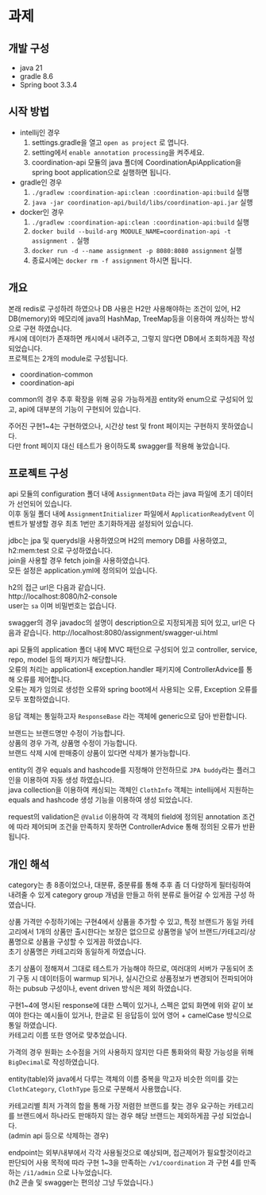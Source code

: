 # 과제

## 개발 구성
* java 21
* gradle 8.6
* Spring boot 3.3.4

## 시작 방법
* intellij인 경우
  1. settings.gradle을 열고 `open as project` 로 엽니다.
  2. setting에서 `enable annotation processing`을 켜주세요.
  3. coordination-api 모듈의 java 폴더에 CoordinationApiApplication을 spring boot application으로 실행하면 됩니다. 
* gradle인 경우
  1. `./gradlew :coordination-api:clean :coordination-api:build` 실행
  2. `java -jar coordination-api/build/libs/coordination-api.jar` 실행
* docker인 경우
  1. `./gradlew :coordination-api:clean :coordination-api:build` 실행
  2. `docker build --build-arg MODULE_NAME=coordination-api -t assignment .` 실행
  3. `docker run -d --name assignment -p 8080:8080 assignment` 실행
  4. 종료시에는 `docker rm -f assignment` 하시면 됩니다.
  
## 개요
본래 redis로 구성하려 하였으나 DB 사용은 H2만 사용해야하는 조건이 있어, H2 DB(memory)와 메모리에 java의 HashMap, TreeMap등을 이용하여 캐싱하는 방식으로 구현 하였습니다.  
캐시에 데이터가 존재하면 캐시에서 내려주고, 그렇지 않다면 DB에서 조회하게끔 작성되었습니다.  
프로젝트는 2개의 module로 구성됩니다.
* coordination-common
* coordination-api

common의 경우 추후 확장을 위해 공유 가능하게끔 entity와 enum으로 구성되어 있고, api에 대부분의 기능이 구현되어 있습니다.  

주어진 구현1~4는 구현하였으나, 시간상 test 및 front 페이지는 구현하지 못하였습니다.  
다만 front 페이지 대신 테스트가 용이하도록 swagger를 적용해 놓았습니다.  

## 프로젝트 구성
api 모듈의 configuration 폴더 내에 `AssignmentData` 라는 java 파일에 초기 데이터가 선언되어 있습니다.  
이후 동일 폴더 내에 `AssignmentInitializer` 파일에서 `ApplicationReadyEvent` 이벤트가 발생할 경우 최초 1번만 초기화하게끔 설정되어 있습니다.  

jdbc는 jpa 및 querydsl을 사용하였으며 H2의 memory DB를 사용하였고, h2:mem:test 으로 구성하였습니다.  
join을 사용할 경우 fetch join을 사용하였습니다.  
모든 설정은 application.yml에 정의되어 있습니다.  

h2의 접근 url은 다음과 같습니다.  
http://localhost:8080/h2-console  
user는 `sa` 이며 비밀번호는 없습니다.  

swagger의 경우 javadoc의 설명이 description으로 지정되게끔 되어 있고, url은 다음과 같습니다.
http://localhost:8080/assignment/swagger-ui.html  

api 모듈의 application 폴더 내에 MVC 패턴으로 구성되어 있고 controller, service, repo, model 등의 패키지가 해당합니다.  
오류의 처리는 application내 exception.handler 패키지에 ControllerAdvice를 통해 오류를 제어합니다.  
오류는 제가 임의로 생성한 오류와 spring boot에서 사용되는 오류, Exception 오류를 모두 포함하였습니다.  

응답 객체는 통일하고자 `ResponseBase` 라는 객체에 generic으로 담아 반환합니다.

브랜드는 브랜드명만 수정이 가능합니다.  
상품의 경우 가격, 상품명 수정이 가능합니다.  
브랜드 삭제 시에 판매중이 상품이 있다면 삭제가 불가능합니다.  

entity의 경우 equals and hashcode를 지정해야 안전하므로 `JPA buddy`라는 플러그인을 이용하여 자동 생성 하였습니다.  
java collection을 이용하여 캐싱되는 객체인 `ClothInfo` 객체는 intellij에서 지원하는 equals and hashcode 생성 기능을 이용하여 생성 되었습니다.  

request의 validation은 `@Valid` 이용하여 각 객체의 field에 정의된 annotation 조건에 따라 제어되며 조건을 만족하지 못하면 ControllerAdvice 통해 정의된 오류가 반환 됩니다.  


## 개인 해석
category는 총 8종이었으나, 대분류, 중분류를 통해 추후 좀 더 다양하게 필터링하여 내려줄 수 있게 category group 개념을 만들고 하위 분류로 들어갈 수 있게끔 구성 하였습니다.  

상품 가격만 수정하기에는 구현4에서 상품을 추가할 수 있고, 특정 브랜드가 동일 카테고리에서 1개의 상품만 출시한다는 보장은 없으므로 상품명을 넣어 브랜드/카테고리/상품명으로 상품을 구성할 수 있게끔 하였습니다.  
초기 상품명은 카테고리와 동일하게 하였습니다.  

초기 상품이 정해져서 그대로 테스트가 가능해야 하므로, 여러대의 서버가 구동되어 초기 구동 시 데이터등이 warmup 되거나, 실시간으로 상품정보가 변경되어 전파되어야 하는 pubsub 구성이나, event driven 방식은 제외 하였습니다.  

구현1~4에 명시된 response에 대한 스펙이 있거나, 스펙은 없되 화면에 위와 같이 보여야 한다는 예시들이 있거나, 한글로 된 응답등이 있어 영어 + camelCase 방식으로 통일 하였습니다.  
카테고리 이름 또한 영어로 맞추었습니다.  

가격의 경우 원화는 소수점을 거의 사용하지 않지만 다른 통화와의 확장 가능성을 위해 `BigDecimal`로 작성하였습니다.  

entity(table)와 java에서 다루는 객체의 이름 중복을 막고자 비슷한 의미를 갖는 `ClothCategory`, `ClothType` 등으로 구분해서 사용했습니다.  

카테고리별 최저 가격의 합을 통해 가장 저렴한 브랜드를 찾는 경우 요구하는 카테고리를 브랜드에서 하나라도 판매하지 않는 경우 해당 브랜드는 제외하게끔 구성 되었습니다.  
(admin api 등으로 삭제하는 경우)

endpoint는 외부/내부에서 각각 사용될것으로 예상되며, 접근제어가 필요할것이라고 판단되어 사용 목적에 따라 구현 1~3을 만족하는 `/v1/coordination` 과 구현 4를 만족하는 `/i1/admin` 으로 나누었습니다.  
(h2 콘솔 및 swagger는 편의상 그냥 두었습니다.)

